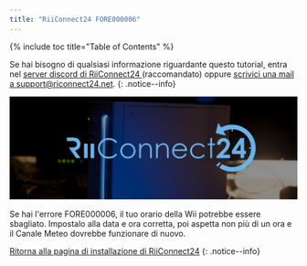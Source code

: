 ```yaml
---
title: "RiiConnect24 FORE000006"
---
```


{% include toc title="Table of Contents" %}

Se hai bisogno di qualsiasi informazione riguardante questo tutorial, entra nel [server discord di RiiConnect24 ](https://discord.gg/rc24)(raccomandato) oppure [scrivici una mail a support@riconnect24.net](mailto:support@riiconnect24.net).
{: .notice--info}

![RiiConnect24 Logo](/images/WiiRC24Logo.jpg)

Se hai l'errore FORE000006, il tuo orario della Wii potrebbe essere sbagliato. Impostalo alla data e ora corretta, poi aspetta non più di un ora e il Canale Meteo dovrebbe funzionare di nuovo.

[Ritorna alla pagina di installazione di RiiConnect24](riiConnect24)
{: .notice--info}
